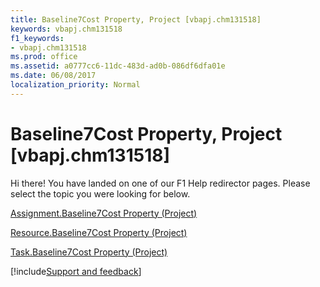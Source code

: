 ```yaml
---
title: Baseline7Cost Property, Project [vbapj.chm131518]
keywords: vbapj.chm131518
f1_keywords:
- vbapj.chm131518
ms.prod: office
ms.assetid: a0777cc6-11dc-483d-ad0b-086df6dfa01e
ms.date: 06/08/2017
localization_priority: Normal
---
```



# Baseline7Cost Property, Project [vbapj.chm131518]

Hi there! You have landed on one of our F1 Help redirector pages. Please select the topic you were looking for below.

[Assignment.Baseline7Cost Property (Project)](https://msdn.microsoft.com/library/ca6f21e7-7430-24c3-cef5-e94565acb98e%28Office.15%29.aspx)

[Resource.Baseline7Cost Property (Project)](https://msdn.microsoft.com/library/ba7d2d26-29d6-9ad6-211d-3e8be23ddba6%28Office.15%29.aspx)

[Task.Baseline7Cost Property (Project)](https://msdn.microsoft.com/library/db4ad40d-969e-aad9-83a4-e1998fd5d0bb%28Office.15%29.aspx)

[!include[Support and feedback](~/includes/feedback-boilerplate.md)]